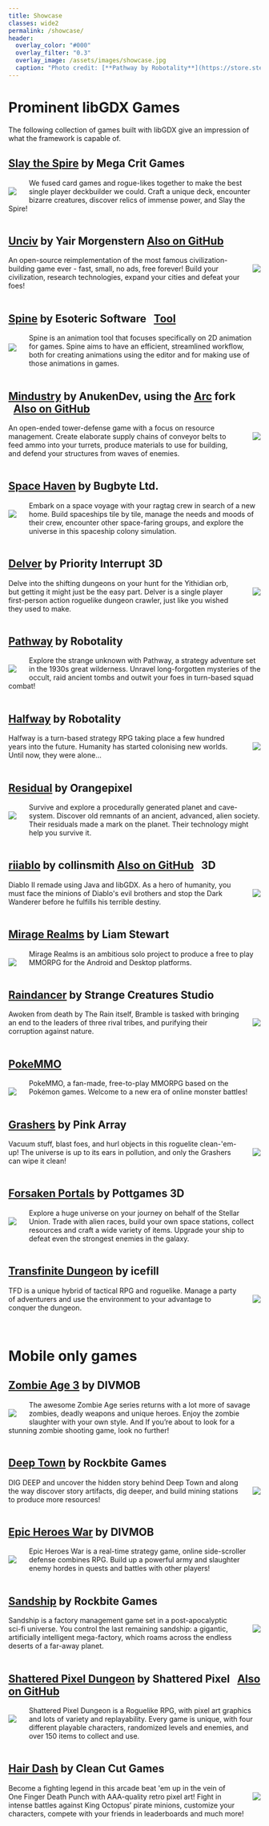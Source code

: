 ```yaml
---
title: Showcase
classes: wide2
permalink: /showcase/
header:
  overlay_color: "#000"
  overlay_filter: "0.3"
  overlay_image: /assets/images/showcase.jpg
  caption: "Photo credit: [**Pathway by Robotality**](https://store.steampowered.com/app/546430/Pathway/)"
---
```

# Prominent libGDX Games
The following collection of games built with libGDX give an impression of what the framework is capable of.

## [Slay the Spire](https://store.steampowered.com/app/646570/Slay_the_Spire/) by Mega Crit Games
<img align="left" src="https://steamcdn-a.akamaihd.net/steam/apps/646570/header.jpg?t=1592339399" style="margin-right: 25px; margin-top: 17px; margin-bottom:10px">

We fused card games and rogue-likes together to make the best single player deckbuilder we could. Craft a unique deck, encounter bizarre creatures, discover relics of immense power, and Slay the Spire!

<div style="clear: both;with: 100%; height: 1px;"></div>

## [Unciv](https://github.com/yairm210/Unciv) by Yair Morgenstern <a href="https://github.com/yairm210/Unciv" style="margin-left 10px" class="btn btn--primary">Also on GitHub</a>
<img align="right" src="https://play-lh.googleusercontent.com/l8fuQ2DnNjoD9pFnHLsli1xt8OClfr6O9GSBJJ9w7IIb2VHOyxqKZ9lNZXtMqOabCfyI=w460-h215-r" style="margin-left: 25px; margin-top: 17px; margin-bottom:10px">

An open-source reimplementation of the most famous civilization-building game ever - fast, small, no ads, free forever! Build your civilization, research technologies, expand your cities and defeat your foes!

<div style="clear: both;with: 100%; height: 1px;"></div>

## [Spine](http://en.esotericsoftware.com) by Esoteric Software <a href="https://github.com/yairm210/Unciv" style="margin-left: 10px" class="btn btn--info">Tool</a>
<img align="left" src="https://de.esotericsoftware.com/img/front-what-is-spine.jpg" style="margin-right: 25px; margin-top: 20px; margin-bottom:35px; max-width: 440px;">

Spine is an animation tool that focuses specifically on 2D animation for games. Spine aims to have an efficient, streamlined workflow, both for creating animations using the editor and for making use of those animations in games.

<div style="clear: both;with: 100%; height: 1px;"></div>

## [Mindustry](https://store.steampowered.com/app/1127400/Mindustry/) by AnukenDev, using the [Arc](https://github.com/Anuken/Arc) fork <a href="https://github.com/Anuken/Mindustry" style="margin-left: 10px" class="btn btn--primary">Also on GitHub</a>
<img align="right" src="https://steamcdn-a.akamaihd.net/steam/apps/1127400/header.jpg?t=1586887170" style="margin-left: 25px; margin-top: 17px; margin-bottom:10px">

An open-ended tower-defense game with a focus on resource management. Create elaborate supply chains of conveyor belts to feed ammo into your turrets, produce materials to use for building, and defend your structures from waves of enemies.

<div style="clear: both;with: 100%; height: 1px;"></div>

## [Space Haven](https://store.steampowered.com/app/979110/Space_Haven/) by Bugbyte Ltd.
<img align="left" src="https://steamcdn-a.akamaihd.net/steam/apps/979110/header.jpg?t=1596215195" style="margin-right: 25px; margin-top: 17px; margin-bottom:25px">

Embark on a space voyage with your ragtag crew in search of a new home. Build spaceships tile by tile, manage the needs and moods of their crew, encounter other space-faring groups, and explore the universe in this spaceship colony simulation.

<div style="clear: both;with: 100%; height: 1px;"></div>

## [Delver](https://store.steampowered.com/app/249630/Delver/) by Priority Interrupt <span style="margin-left: 1px" class="btn btn--success">3D</span>
<img align="right" src="https://steamcdn-a.akamaihd.net/steam/apps/249630/header.jpg?t=1584136307" style="margin-left: 25px; margin-top: 17px; margin-bottom:10px">

Delve into the shifting dungeons on your hunt for the Yithidian orb, but getting it might just be the easy part. Delver is a single player first-person action roguelike dungeon crawler, just like you wished they used to make.

<div style="clear: both;with: 100%; height: 1px;"></div>

## [Pathway](https://store.steampowered.com/app/546430/Pathway/) by Robotality
<img align="left" src="https://steamcdn-a.akamaihd.net/steam/apps/546430/header.jpg?t=1593431294" style="margin-right: 25px; margin-top: 17px; margin-bottom:10px">

Explore the strange unknown with Pathway, a strategy adventure set in the 1930s great wilderness. Unravel long-forgotten mysteries of the occult, raid ancient tombs and outwit your foes in turn-based squad combat!

<div style="clear: both;with: 100%; height: 1px;"></div>

## [Halfway](https://store.steampowered.com/app/253150/Halfway/) by Robotality
<img align="right" src="https://steamcdn-a.akamaihd.net/steam/apps/253150/header.jpg?t=1593431340" style="margin-left: 25px; margin-top: 17px; margin-bottom:10px">

Halfway is a turn-based strategy RPG taking place a few hundred years into the future. Humanity has started colonising new worlds. Until now, they were alone...

<div style="clear: both;with: 100%; height: 1px;"></div>

## [Residual](https://store.steampowered.com/app/1290780/Residual/) by Orangepixel
<img align="left" src="https://steamcdn-a.akamaihd.net/steam/apps/1290780/header.jpg?t=1597948954" style="margin-right: 25px; margin-top: 17px; margin-bottom:20px">

Survive and explore a procedurally generated planet and cave-system. Discover old remnants of an ancient, advanced, alien society. Their residuals made a mark on the planet. Their technology might help you survive it.

<div style="clear: both;with: 100%; height: 1px;"></div>

## [riiablo](https://github.com/collinsmith/riiablo) by collinsmith <a href="https://github.com/collinsmith/riiablo" style="margin-right: 10px" class="btn btn--primary">Also on GitHub</a> <span class="btn btn--success">3D</span>
<img align="right" src="https://media.giphy.com/media/f3pIneZddlMaFpFExx/giphy.gif" style="margin-left: 25px; margin-top: 17px; margin-bottom:20px; max-width: 460px; max-height: 240px;">

Diablo II remade using Java and libGDX. As a hero of humanity, you must face the minions of Diablo's evil brothers and stop the Dark Wanderer before he fulfills his terrible destiny.

<div style="clear: both;with: 100%; height: 1px;"></div>

## [Mirage Realms](http://www.miragerealms.co.uk/devblog/) by Liam Stewart
<img align="left" src="http://www.miragerealms.co.uk/devblog/wp-content/uploads/2020/06/online-notification.png" style="margin-right: 25px; margin-top: 17px; margin-bottom:10px; max-width: 460px; max-height: 240px;">

Mirage Realms is an ambitious solo project to produce a free to play MMORPG for the Android and Desktop platforms.

<div style="clear: both;with: 100%; height: 1px;"></div>

## [Raindancer](https://store.steampowered.com/app/1156000/Raindancer/) by Strange Creatures Studio
<img align="right" src="https://steamcdn-a.akamaihd.net/steam/apps/1156000/header.jpg?t=1574896868" style="margin-left: 25px; margin-top: 17px; margin-bottom:10px">

Awoken from death by The Rain itself, Bramble is tasked with bringing an end to the leaders of three rival tribes, and purifying their corruption against nature.

<div style="clear: both;with: 100%; height: 1px;"></div>


## [PokeMMO](https://pokemmo.eu/)
<img align="left" src="https://pokemmo.eu/images/screenshot/c-t.jpg" style="margin-right: 25px; margin-top: 17px; margin-bottom:10px">

PokeMMO, a fan-made, free-to-play MMORPG based on the Pokémon games. Welcome to a new era of online monster battles!

<div style="clear: both;with: 100%; height: 1px;"></div>

## [Grashers](https://store.steampowered.com/app/670250/Grashers/) by Pink Array
<img align="right" src="http://grashers.com/images/linked/thumbnail-libgdx.png" style="margin-left: 25px; margin-top: 17px; margin-bottom:10px">

Vacuum stuff, blast foes, and hurl objects in this roguelite clean-'em-up! The universe is up to its ears in pollution, and only the Grashers can wipe it clean!

<div style="clear: both;with: 100%; height: 1px;"></div>

## [Forsaken Portals](https://store.steampowered.com/app/1338220/Forsaken_Portals/) by Pottgames <span style="margin-left 10px" class="btn btn--success">3D</span>
<img align="left" src="https://steamcdn-a.akamaihd.net/steam/apps/1338220/header.jpg?t=1596602601" style="margin-right: 25px; margin-top: 17px; margin-bottom:20px">

Explore a huge universe on your journey on behalf of the Stellar Union. Trade with alien races, build your own space stations, collect resources and craft a wide variety of items. Upgrade your ship to defeat even the strongest enemies in the galaxy.

<div style="clear: both;with: 100%; height: 1px;"></div>

## [Transfinite Dungeon](https://store.steampowered.com/app/1290750/Transfinite_Dungeon/) by icefill
<img align="right" src="https://steamcdn-a.akamaihd.net/steam/apps/1290750/header.jpg?t=1596793004" style="margin-left: 25px; margin-top: 17px; margin-bottom:10px">

TFD is a unique hybrid of tactical RPG and roguelike. Manage a party of adventurers and use the environment to your advantage to conquer the dungeon.

<div style="clear: both;with: 100%; height: 1px;"></div>

<br/>

# Mobile only games
## [Zombie Age 3](https://play.google.com/store/apps/details?id=com.redantz.game.zombie3&hl=en) by DIVMOB
<img align="left" src="https://play-lh.googleusercontent.com/Lv75VsRcaJ4IJAW8CWZCW1_owedvAvyRdyanaEnPCxFFdbitVAx27NHN2uITJUpAa94=w460-h215-r" style="margin-right: 25px; margin-top: 17px; margin-bottom:10px">

The awesome Zombie Age series returns with a lot more of savage zombies, deadly weapons and unique heroes. Enjoy the zombie slaughter with your own style. And If you’re about to look for a stunning zombie shooting game, look no further!

<div style="clear: both;with: 100%; height: 1px;"></div>

## [Deep Town](https://play.google.com/store/apps/details?id=com.rockbite.deeptown&hl=en) by Rockbite Games
<img align="right" src="https://play-lh.googleusercontent.com/LWZCyc_QVaXX1PBj3qByh38mc5ppWq3ZzevM8C4U13exF6JKMyO_JW9PEXSHZJ51Msw=w460-h215-r" style="margin-left: 25px; margin-top: 17px; margin-bottom:10px">

DIG DEEP and uncover the hidden story behind Deep Town and along the way discover story artifacts, dig deeper, and build mining stations to produce more resources!

<div style="clear: both;with: 100%; height: 1px;"></div>

## [Epic Heroes War](https://play.google.com/store/apps/details?id=com.divmob.ageofheroes.braveheroes.battleheroes.epicheroeswar.epicheroes.en&hl=en) by DIVMOB
<img align="left" src="https://play-lh.googleusercontent.com/2DsYF54m5GVjUVAuBedCfIw-O3F-sVo56FcDwwuQYz-aekdRwESRuXkNDDEF9Xc-kN8=w460-h215-r" style="margin-right: 25px; margin-top: 17px; margin-bottom:10px">

Epic Heroes War is a real-time strategy game, online side-scroller defense combines RPG. Build up a powerful army and slaughter enemy hordes in quests and battles with other players!

<div style="clear: both;with: 100%; height: 1px;"></div>

## [Sandship](https://play.google.com/store/apps/details?id=com.rockbite.sandship&hl=en) by Rockbite Games
<img align="right" src="https://play-lh.googleusercontent.com/zVcowfZOhVnUaYCRDu5YkLTczk7eHG2JeVoHZ36aY249O1I0Mm2e_f_IqzPsDNzUug=w460-h215-r" style="margin-left: 25px; margin-top: 17px; margin-bottom:10px">

Sandship is a factory management game set in a post-apocalyptic sci-fi universe. You control the last remaining sandship: a gigantic, artificially intelligent mega-factory, which roams across the endless deserts of a far-away planet.

<div style="clear: both;with: 100%; height: 1px;"></div>

## [Shattered Pixel Dungeon](https://play.google.com/store/apps/details?id=com.shatteredpixel.shatteredpixeldungeon) by Shattered Pixel <a href="https://github.com/00-Evan/shattered-pixel-dungeon" style="margin-left: 10px" class="btn btn--primary">Also on GitHub</a>
<img align="left" src="https://images-na.ssl-images-amazon.com/images/I/51MadCajQaL.png" style="margin-right: 25px; margin-top: 17px; margin-bottom:25px; max-width: 460px; max-height: 215px;">

Shattered Pixel Dungeon is a Roguelike RPG, with pixel art graphics and lots of variety and replayability. Every game is unique, with four different playable characters, randomized levels and enemies, and over 150 items to collect and use.

<div style="clear: both;with: 100%; height: 1px;"></div>

## [Hair Dash](https://play.google.com/store/apps/details?id=com.zplay.hairdash&hl=en_US) by Clean Cut Games
<img align="right" src="https://play-lh.googleusercontent.com/w1NLihd6eUGILQ1jPqizEesFAftBN3_MKTIZV_KVdMDHQLNj0TOcxo_BvTG3bh_C190=w460-h215-r" style="margin-left: 25px; margin-top: 17px; margin-bottom:10px">

Become a fighting legend in this arcade beat 'em up in the vein of One Finger Death Punch with AAA-quality retro pixel art! Fight in intense battles against King Octopus’ pirate minions, customize your characters, compete with your friends in leaderboards and much more!

<div style="clear: both;with: 100%; height: 1px;"></div>
